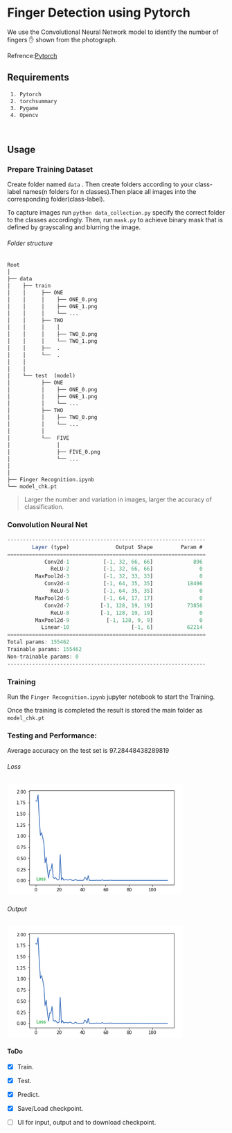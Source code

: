 # Finger Detection using Pytorch
We use the Convolutional Neural Network model to identify the number of fingers  :hand: shown from the photograph.

Refrence:[Pytorch](https://pytorch.org/)
<br/>
## Requirements

	 1. Pytorch
	 2. torchsummary
	 3. Pygame
	 4. Opencv

<br/>

## Usage

### Prepare Training Dataset 
Create folder named ``data`` . Then create folders according to your class-label names(n folders for n classes).Then place all images into the corresponding folder(class-label).

To capture images run ``python data_collection.py`` specify the correct folder to the classes accordingly.
Then, run ``mask.py`` to achieve binary mask that is defined by grayscaling and blurring the image.

###### Folder structure

```
Root
│
├── data
│    ├── train
│    │     ├── ONE
│    │     │    ├── ONE_0.png 
│    │	   │	├── ONE_1.png
│    │	   │	└── ...
│    │	   ├── TWO
│    │     │    │    
│    │	   │	├── TWO_0.png
│    │	   │	└── TWO_1.png
│    │	   ├──	.
│    │	   └── 	.
│    │				
│    │     
│    └── test  (model)
│          ├── ONE
│          │    ├── ONE_0.png 
│    	   │	├── ONE_1.png
│    	   │	└── ...
│    	   ├── TWO
│          │    ├── TWO_0.png 
│    	   │	└── ...
│    	   │	
│    	   └──	FIVE
│    	    	│
│               ├── FIVE_0.png
│               └── ...
│
│
├── Finger Recognition.ipynb
└── model_chk.pt 
```
 
> Larger the number and variation in images, larger the accuracy of classification.

### Convolution Neural Net
```javascript
----------------------------------------------------------------
        Layer (type)               Output Shape         Param #
================================================================
            Conv2d-1           [-1, 32, 66, 66]             896
              ReLU-2           [-1, 32, 66, 66]               0
         MaxPool2d-3           [-1, 32, 33, 33]               0
            Conv2d-4           [-1, 64, 35, 35]           18496
              ReLU-5           [-1, 64, 35, 35]               0
         MaxPool2d-6           [-1, 64, 17, 17]               0
            Conv2d-7          [-1, 128, 19, 19]           73856
              ReLU-8          [-1, 128, 19, 19]               0
         MaxPool2d-9            [-1, 128, 9, 9]               0
           Linear-10                    [-1, 6]           62214
================================================================
Total params: 155462
Trainable params: 155462
Non-trainable params: 0
----------------------------------------------------------------
```
### Training 

Run the ``Finger Recognition.ipynb`` jupyter notebook to start the Training.

Once the training is completed the result is stored the main folder as ``model_chk.pt``

### Testing and Performance:

Average accuracy on the test set is 97.28448438289819

###### Loss
![Screenshot](./assets/loss.png "Loss image")

###### Output
![Screenshot](./assets/loss.png "Output")

#### ToDo
- [x] Train.
- [x] Test.
- [x] Predict.
- [x] Save/Load checkpoint.
- [ ] UI for input, output and to download checkpoint.


